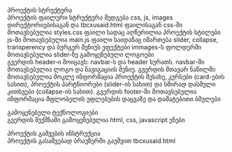 პროექტის სტრუქტურა
</br>
პროექტის ფაილური სტრუქტურა შედგება css, js, images დირექტორიებისაგან და tbcxusaid.html ფაილისაგან 
css-ში მოთავსებულია styles.css ფაილი სადაც აღწერილია პროექტის სტილები 
js-ში მოთავსებულია main.js ფაილი საიდანაც იმართება slider, collapse, transperency და ბურგერ მენიუს ეფექტები
immages-ს ფოლდერში მოთავსებულია slider-ზე გამოყენებული ლოგოები
</br>
გვერდის header-ი მოიცავს: navbar-ს და header სურათს. navbar-ში მოთავსებულია ლოგო და ნავიგაციის მენიუ.
გვერდის მთავარ ნაწილში მოთავსებულია მოკლე ინფორმაცია პროექტის შესახე, კურსები (card-ების სახით), პროექტის პარტნიორები (slider-ის სახით) და
ხშირად დასმული კითხვები (collapse-ის სახით).
გვერდის footer-ში მოთავსებულია ინფორმაცია მფლობელის უფლებების დაცვაზე და დამატებითი ბმულები

გამოყენებული ტექნოლოგიები
</br>
გვერდის შექმნაში გამოყენებულია html, css, javascript ენები 

პროექტის გაშვების ინსტრუქცია
</br>
პროექტის გასაშვებად ბრაუზერში გაუშვით tbcxusaid.html
